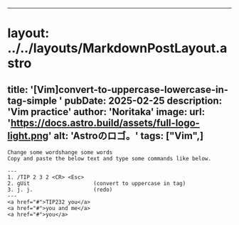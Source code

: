 
---
# layout: ../../layouts/MarkdownPostLayout.astro
title: '[Vim]convert-to-uppercase-lowercase-in-tag-simple
'
pubDate: 2025-02-25
description: 'Vim practice'
author: 'Noritaka'
image:
    url: 'https://docs.astro.build/assets/full-logo-light.png'
    alt: 'Astroのロゴ。'
tags: ["Vim",]
---

```
Change some wordshange some words
Copy and paste the below text and type some commands like below.

---
1. /TIP 2 3 2 <CR> <Esc>
2. gUit                    (convert to uppercase in tag)
3. j. j.                   (redo)
---
<a href="#">TIP232 you</a>
<a href="#">you and me</a>
<a href="#">you</a>
```
